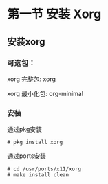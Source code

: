 # 第一节 安装 Xorg

## 安装xorg 

### 可选包：

xorg 完整包: xorg 

xorg 最小化包: org-minimal 

### 安装

通过pkg安装

`# pkg install xorg`

通过ports安装

```
# cd /usr/ports/x11/xorg
# make install clean
```


